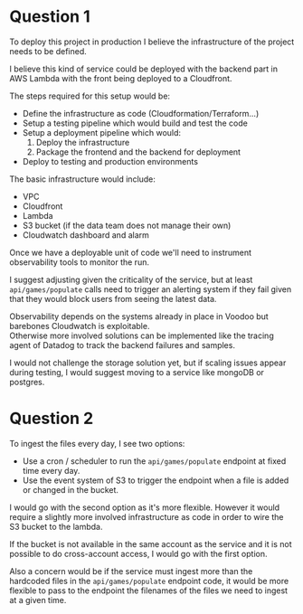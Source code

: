 # Question 1

To deploy this project in production I believe the infrastructure of the project needs to be defined.

I believe this kind of service could be deployed with the backend part in AWS Lambda with the front being deployed to a Cloudfront.

The steps required for this setup would be:
* Define the infrastructure as code (Cloudformation/Terraform...)
* Setup a testing pipeline which would build and test the code
* Setup a deployment pipeline which would:
  1. Deploy the infrastructure
  2. Package the frontend and the backend for deployment
* Deploy to testing and production environments

The basic infrastructure would include:
* VPC
* Cloudfront
* Lambda
* S3 bucket (if the data team does not manage their own)
* Cloudwatch dashboard and alarm

Once we have a deployable unit of code we'll need to instrument observability tools to monitor the run.  

I suggest adjusting given the criticality of the service, but at least `api/games/populate` calls need to trigger an alerting system if they fail given that they would block users from seeing the latest data.

Observability depends on the systems already in place in Voodoo but barebones Cloudwatch is exploitable.  
Otherwise more involved solutions can be implemented like the tracing agent of Datadog to track the backend failures and samples.

I would not challenge the storage solution yet, but if scaling issues appear during testing, I would suggest moving to a service like mongoDB or postgres.

# Question 2

To ingest the files every day, I see two options:
* Use a cron / scheduler to run the `api/games/populate` endpoint at fixed time every day.
* Use the event system of S3 to trigger the endpoint when a file is added or changed in the bucket.

I would go with the second option as it's more flexible. However it would require a slightly more involved infrastructure as code in order to wire the S3 bucket to the lambda.

If the bucket is not available in the same account as the service and it is not possible to do cross-account access, I would go with the first option.

Also a concern would be if the service must ingest more than the hardcoded files in the `api/games/populate` endpoint code, it would be more flexible to pass to the endpoint the filenames of the files we need to ingest at a given time.